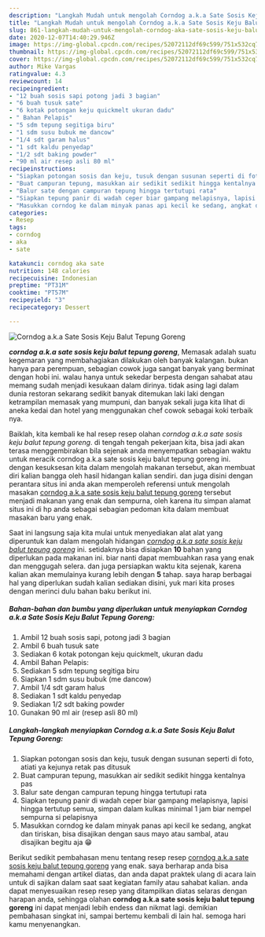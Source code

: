 ```yaml
---
description: "Langkah Mudah untuk mengolah Corndog a.k.a Sate Sosis Keju Balut Tepung Goreng, Enak Banget"
title: "Langkah Mudah untuk mengolah Corndog a.k.a Sate Sosis Keju Balut Tepung Goreng, Enak Banget"
slug: 861-langkah-mudah-untuk-mengolah-corndog-aka-sate-sosis-keju-balut-tepung-goreng-enak-banget
date: 2020-12-07T14:40:29.946Z
image: https://img-global.cpcdn.com/recipes/52072112df69c599/751x532cq70/corndog-aka-sate-sosis-keju-balut-tepung-goreng-foto-resep-utama.jpg
thumbnail: https://img-global.cpcdn.com/recipes/52072112df69c599/751x532cq70/corndog-aka-sate-sosis-keju-balut-tepung-goreng-foto-resep-utama.jpg
cover: https://img-global.cpcdn.com/recipes/52072112df69c599/751x532cq70/corndog-aka-sate-sosis-keju-balut-tepung-goreng-foto-resep-utama.jpg
author: Mike Vargas
ratingvalue: 4.3
reviewcount: 14
recipeingredient:
- "12 buah sosis sapi potong jadi 3 bagian"
- "6 buah tusuk sate"
- "6 kotak potongan keju quickmelt ukuran dadu"
- " Bahan Pelapis"
- "5 sdm tepung segitiga biru"
- "1 sdm susu bubuk me dancow"
- "1/4 sdt garam halus"
- "1 sdt kaldu penyedap"
- "1/2 sdt baking powder"
- "90 ml air resep asli 80 ml"
recipeinstructions:
- "Siapkan potongan sosis dan keju, tusuk dengan susunan seperti di foto, atiati ya kejunya retak pas ditusuk"
- "Buat campuran tepung, masukkan air sedikit sedikit hingga kentalnya pas"
- "Balur sate dengan campuran tepung hingga tertutupi rata"
- "Siapkan tepung panir di wadah ceper biar gampang melapisnya, lapisi hingga tertutup semua, simpan dalam kulkas minimal 1 jam biar nempel sempurna si pelapisnya"
- "Masukkan corndog ke dalam minyak panas api kecil ke sedang, angkat dan tiriskan, bisa disajikan dengan saus mayo atau sambal, atau disajikan begitu aja 😁"
categories:
- Resep
tags:
- corndog
- aka
- sate

katakunci: corndog aka sate 
nutrition: 148 calories
recipecuisine: Indonesian
preptime: "PT31M"
cooktime: "PT57M"
recipeyield: "3"
recipecategory: Dessert

---
```



![Corndog a.k.a Sate Sosis Keju Balut Tepung Goreng](https://img-global.cpcdn.com/recipes/52072112df69c599/751x532cq70/corndog-aka-sate-sosis-keju-balut-tepung-goreng-foto-resep-utama.jpg)

<b><i>corndog a.k.a sate sosis keju balut tepung goreng</i></b>, Memasak adalah suatu kegemaran yang membahagiakan dilakukan oleh banyak kalangan. bukan hanya para perempuan, sebagian cowok juga sangat banyak yang berminat dengan hobi ini. walau hanya untuk sekedar berpesta dengan sahabat atau memang sudah menjadi kesukaan dalam dirinya. tidak asing lagi dalam dunia restoran sekarang sedikit banyak ditemukan laki laki dengan ketrampilan memasak yang mumpuni, dan banyak sekali juga kita lihat di aneka kedai dan hotel yang menggunakan chef cowok sebagai koki terbaik nya.

Baiklah, kita kembali ke hal resep resep olahan <i>corndog a.k.a sate sosis keju balut tepung goreng</i>. di tengah tengah pekerjaan kita, bisa jadi akan terasa menggembirakan bila sejenak anda menyempatkan sebagian waktu untuk meracik corndog a.k.a sate sosis keju balut tepung goreng ini. dengan kesuksesan kita dalam mengolah makanan tersebut, akan membuat diri kalian bangga oleh hasil hidangan kalian sendiri. dan juga disini dengan perantara situs ini anda akan memperoleh referensi untuk mengolah masakan <u>corndog a.k.a sate sosis keju balut tepung goreng</u> tersebut menjadi makanan yang enak dan sempurna, oleh karena itu simpan alamat situs ini di hp anda sebagai sebagian pedoman kita dalam membuat masakan baru yang enak.




Saat ini langsung saja kita mulai untuk menyediakan alat alat yang diperuntuk kan dalam mengolah hidangan <u><i>corndog a.k.a sate sosis keju balut tepung goreng</i></u> ini. setidaknya bisa disiapkan <b>10</b> bahan yang diperlukan pada makanan ini. biar nanti dapat membuahkan rasa yang enak dan menggugah selera. dan juga persiapkan waktu kita sejenak, karena kalian akan memulainya kurang lebih dengan <b>5</b> tahap. saya harap berbagai hal yang diperlukan sudah kalian sediakan disini, yuk mari kita proses dengan merinci dulu bahan baku berikut ini.

<!--inarticleads1-->

##### Bahan-bahan dan bumbu yang diperlukan untuk menyiapkan Corndog a.k.a Sate Sosis Keju Balut Tepung Goreng:

1. Ambil 12 buah sosis sapi, potong jadi 3 bagian
1. Ambil 6 buah tusuk sate
1. Sediakan 6 kotak potongan keju quickmelt, ukuran dadu
1. Ambil  Bahan Pelapis:
1. Sediakan 5 sdm tepung segitiga biru
1. Siapkan 1 sdm susu bubuk (me dancow)
1. Ambil 1/4 sdt garam halus
1. Sediakan 1 sdt kaldu penyedap
1. Sediakan 1/2 sdt baking powder
1. Gunakan 90 ml air (resep asli 80 ml)




<!--inarticleads2-->

##### Langkah-langkah menyiapkan Corndog a.k.a Sate Sosis Keju Balut Tepung Goreng:

1. Siapkan potongan sosis dan keju, tusuk dengan susunan seperti di foto, atiati ya kejunya retak pas ditusuk
1. Buat campuran tepung, masukkan air sedikit sedikit hingga kentalnya pas
1. Balur sate dengan campuran tepung hingga tertutupi rata
1. Siapkan tepung panir di wadah ceper biar gampang melapisnya, lapisi hingga tertutup semua, simpan dalam kulkas minimal 1 jam biar nempel sempurna si pelapisnya
1. Masukkan corndog ke dalam minyak panas api kecil ke sedang, angkat dan tiriskan, bisa disajikan dengan saus mayo atau sambal, atau disajikan begitu aja 😁




Berikut sedikit pembahasan menu tentang resep resep <u>corndog a.k.a sate sosis keju balut tepung goreng</u> yang enak. saya berharap anda bisa memahami dengan artikel diatas, dan anda dapat praktek ulang di acara lain untuk di sajikan dalam saat saat kegiatan family atau sahabat kalian. anda dapat menyesuaikan resep resep yang ditampilkan diatas selaras dengan harapan anda, sehingga olahan <b>corndog a.k.a sate sosis keju balut tepung goreng</b> ini dapat menjadi lebih endess dan nikmat lagi. demikian pembahasan singkat ini, sampai bertemu kembali di lain hal. semoga hari kamu menyenangkan.

